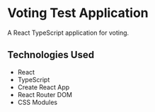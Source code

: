 # Voting Test Application

A React TypeScript application for voting.

## Technologies Used

- React
- TypeScript
- Create React App
- React Router DOM
- CSS Modules